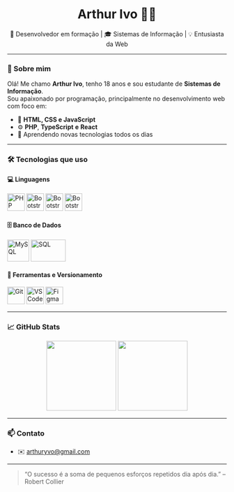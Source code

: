 <h1 align="center">Arthur Ivo 👨‍💻</h1>

<p align="center">
  🚀 Desenvolvedor em formação | 🎓 Sistemas de Informação | 💡 Entusiasta da Web
</p>

---

### 👋 Sobre mim

Olá! Me chamo **Arthur Ivo**, tenho 18 anos e sou estudante de **Sistemas de Informação**.  
Sou apaixonado por programação, principalmente no desenvolvimento web com foco em:

- 🧩 **HTML, CSS e JavaScript**
- ⚙️ **PHP**, **TypeScript** **e** **React**
- 🎯 Aprendendo novas tecnologias todos os dias

---

### 🛠️ Tecnologias que uso

#### 💻 Linguagens
<p>
 <!-- <img src="https://cdn.jsdelivr.net/gh/devicons/devicon/icons/html5/html5-original.svg" alt="HTML5" width="40" height="40"/>
  <img src="https://cdn.jsdelivr.net/gh/devicons/devicon/icons/css3/css3-original.svg" alt="CSS3" width="40" height="40"/>
  <img src="https://cdn.jsdelivr.net/gh/devicons/devicon/icons/javascript/javascript-original.svg" alt="JavaScript" width="40" height="40"/> -->
  <img src="https://cdn.jsdelivr.net/gh/devicons/devicon/icons/php/php-original.svg" alt="PHP" width="40" height="40"/>
 <img src="https://cdn.jsdelivr.net/gh/devicons/devicon/icons/typescript/typescript-original.svg" alt="Bootstrap" width="40" height="40"/>
 <img src="https://cdn.jsdelivr.net/gh/devicons/devicon/icons/react/react-original.svg" alt="Bootstrap" width="40" height="40"/>
   <img src="https://cdn.jsdelivr.net/gh/devicons/devicon/icons/nodejs/nodejs-original.svg" alt="Bootstrap" width="40" height="40"/>

</p>

#### 🗄️ Banco de Dados
<p>
  <img src="https://cdn.jsdelivr.net/gh/devicons/devicon/icons/mysql/mysql-original-wordmark.svg" alt="MySQL" width="50" height="50"/>
  <img src="https://upload.wikimedia.org/wikipedia/commons/8/87/Sql_data_base_with_logo.png" alt="SQL" width="80" height="50"/>
</p>

#### 🔧 Ferramentas e Versionamento
<p>
  <img src="https://cdn.jsdelivr.net/gh/devicons/devicon/icons/git/git-original.svg" alt="Git" width="40" height="40"/>
  <img src="https://cdn.jsdelivr.net/gh/devicons/devicon/icons/vscode/vscode-original.svg" alt="VS Code" width="40" height="40"/>
<img src="https://cdn.jsdelivr.net/gh/devicons/devicon/icons/figma/figma-original.svg" alt="Figma" width="40" height="40"/>

</p>

---

### 📈 GitHub Stats

<p align="center">
  <img height="160em" src="https://github-readme-stats.vercel.app/api?username=ryzemebom&show_icons=true&theme=dracula&count_private=true"/>
  <img height="160em" src="https://github-readme-stats.vercel.app/api/top-langs/?username=ryzemebom&layout=compact&theme=dracula"/>
</p>

---

### 📫 Contato

- ✉️ arthuryvo@gmail.com

---

> “O sucesso é a soma de pequenos esforços repetidos dia após dia.” – Robert Collier

